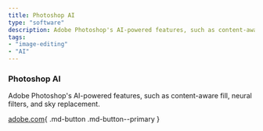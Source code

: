 ```yaml
---
title: Photoshop AI
type: "software"
description: Adobe Photoshop's AI-powered features, such as content-aware fill, neural filters, and sky replacement.
tags:
- "image-editing"
- "AI"
---
```


### Photoshop AI

Adobe Photoshop's AI-powered features, such as content-aware fill, neural filters, and sky replacement.

[adobe.com](https://www.adobe.com/products/photoshop.html){ .md-button .md-button--primary } 
